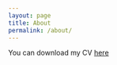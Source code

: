 ```yaml
---
layout: page
title: About
permalink: /about/
---
```


You can download my CV [here](https://github.com/yoniyoon/yoniyoon.github.com/raw/master/assets/cv_yoon.pdf)
